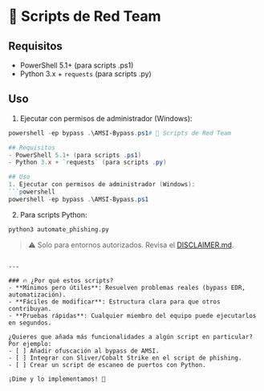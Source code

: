 # 📜 Scripts de Red Team

## Requisitos
- PowerShell 5.1+ (para scripts .ps1)
- Python 3.x + `requests` (para scripts .py)

## Uso
1. Ejecutar con permisos de administrador (Windows):
```powershell
powershell -ep bypass .\AMSI-Bypass.ps1# 📜 Scripts de Red Team

## Requisitos
- PowerShell 5.1+ (para scripts .ps1)
- Python 3.x + `requests` (para scripts .py)

## Uso
1. Ejecutar con permisos de administrador (Windows):
```powershell
powershell -ep bypass .\AMSI-Bypass.ps1
```
2. Para scripts Python:
```bash
python3 automate_phishing.py
```

> ⚠️ Solo para entornos autorizados. Revisa el [DISCLAIMER.md](../../Legal/DISCLAIMER.md).
```

---

### 🔥 ¿Por qué estos scripts?
- **Mínimos pero útiles**: Resuelven problemas reales (bypass EDR, automatización).  
- **Fáciles de modificar**: Estructura clara para que otros contribuyan.  
- **Pruebas rápidas**: Cualquier miembro del equipo puede ejecutarlos en segundos.  

¿Quieres que añada más funcionalidades a algún script en particular? Por ejemplo:  
- [ ] Añadir ofuscación al bypass de AMSI.  
- [ ] Integrar con Sliver/Cobalt Strike en el script de phishing.  
- [ ] Crear un script de escaneo de puertos con Python.  

¡Dime y lo implementamos! 🚀
